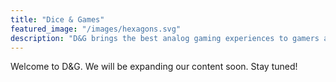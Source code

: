 ```yaml
---
title: "Dice & Games"
featured_image: "/images/hexagons.svg"
description: "D&G brings the best analog gaming experiences to gamers and hobbyists everywhere."
---
```

Welcome to D&G. We will be expanding our content soon. Stay tuned!
